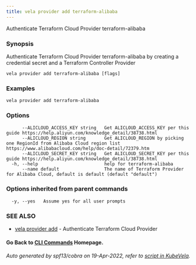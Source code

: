 ```yaml
---
title: vela provider add terraform-alibaba
---
```


Authenticate Terraform Cloud Provider terraform-alibaba

### Synopsis

Authenticate Terraform Cloud Provider terraform-alibaba by creating a credential secret and a Terraform Controller Provider

```
vela provider add terraform-alibaba [flags]
```

### Examples

```
vela provider add terraform-alibaba
```

### Options

```
      --ALICLOUD_ACCESS_KEY string   Get ALICLOUD_ACCESS_KEY per this guide https://help.aliyun.com/knowledge_detail/38738.html
      --ALICLOUD_REGION string       Get ALICLOUD_REGION by picking one RegionId from Alibaba Cloud region list https://www.alibabacloud.com/help/doc-detail/72379.htm
      --ALICLOUD_SECRET_KEY string   Get ALICLOUD_SECRET_KEY per this guide https://help.aliyun.com/knowledge_detail/38738.html
  -h, --help                         help for terraform-alibaba
      --name default                 The name of Terraform Provider for Alibaba Cloud, default is default (default "default")
```

### Options inherited from parent commands

```
  -y, --yes   Assume yes for all user prompts
```

### SEE ALSO

* [vela provider add](vela_provider_add)	 - Authenticate Terraform Cloud Provider

#### Go Back to [CLI Commands](vela) Homepage.


###### Auto generated by spf13/cobra on 19-Apr-2022, refer to [script in KubeVela](https://github.com/kubevela/kubevela/tree/master/hack/docgen).
